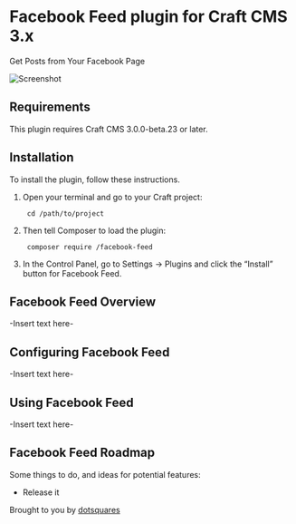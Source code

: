 # Facebook Feed plugin for Craft CMS 3.x

Get Posts from Your Facebook Page

![Screenshot](resources/img/facebook-feed.png)

## Requirements

This plugin requires Craft CMS 3.0.0-beta.23 or later.

## Installation

To install the plugin, follow these instructions.

1. Open your terminal and go to your Craft project:

        cd /path/to/project

2. Then tell Composer to load the plugin:

        composer require /facebook-feed

3. In the Control Panel, go to Settings → Plugins and click the “Install” button for Facebook Feed.

## Facebook Feed Overview

-Insert text here-

## Configuring Facebook Feed

-Insert text here-

## Using Facebook Feed

-Insert text here-

## Facebook Feed Roadmap

Some things to do, and ideas for potential features:

* Release it

Brought to you by [dotsquares](https://dotsquares.com)
